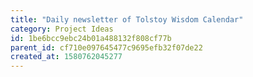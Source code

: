 ```yaml
---
title: "Daily newsletter of Tolstoy Wisdom Calendar"
category: Project Ideas
id: 1be6bcc9ebc24b01a488132f808cf77b
parent_id: cf710e097645477c9695efb32f07de22
created_at: 1580762045277
---
```



                